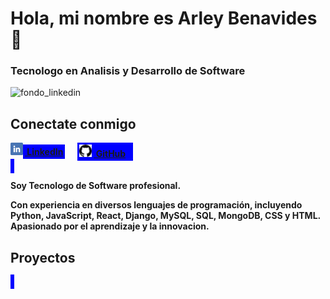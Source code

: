 ### <h1>Hola, mi nombre es Arley Benavides 👋</h1>

<h3>Tecnologo en Analisis y Desarrollo de Software</h3>

![fondo_linkedin](https://github.com/user-attachments/assets/648e2fd9-e380-471a-950f-bef8aadcc91a)

## Conectate conmigo

<div style="display: flex; gap: 20px;">
  <a href="https://www.linkedin.com/in/arley-benavides-giraldo-615a35291/" target="_blank">
    <img src="https://github.com/ArleyBG/ArleyBG/blob/main/linkedin.png" alt="LinkedIn" style="width: 20px; height: 20px;"><b style="padding: 3px; background: blue;"> LinkedIn
  </a>
  <a href="https://github.com/ArleyBG/ArleyBG" target="_blank">
    <img src="https://github.com/ArleyBG/ArleyBG/blob/main/github.png" alt="GitHub" style="width: 20px; height: 20px;"><b style="padding: 3px; background: blue;"> GitHub
  </a>
</div>

</br>

<p>Soy Tecnologo de Software profesional.<p> 
Con experiencia en diversos lenguajes de programación, incluyendo Python, JavaScript, React, Django, MySQL, SQL, MongoDB, CSS y HTML. Apasionado por el aprendizaje y la innovacion.

</br>

## Proyectos

<!--
**ArleyBG/ArleyBG** is a ✨ _special_ ✨ repository because its `README.md` (this file) appears on your GitHub profile.

Here are some ideas to get you started:

- 🔭 I’m currently working on ...
- 🌱 I’m currently learning ...
- 👯 I’m looking to collaborate on ...
- 🤔 I’m looking for help with ...
- 💬 Ask me about ...
- 📫 How to reach me: ...
- 😄 Pronouns: ...
- ⚡ Fun fact: ...
-->
